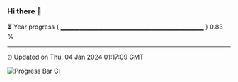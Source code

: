 ### Hi there 👋

⏳ Year progress { ▁▁▁▁▁▁▁▁▁▁▁▁▁▁▁▁▁▁▁▁▁▁▁▁▁▁▁▁▁▁ } 0.83 %

---

⏰ Updated on Thu, 04 Jan 2024 01:17:09 GMT

![Progress Bar CI](https://github.com/ZhaoGui/ZhaoGui/workflows/Progress%20Bar%20CI/badge.svg)
